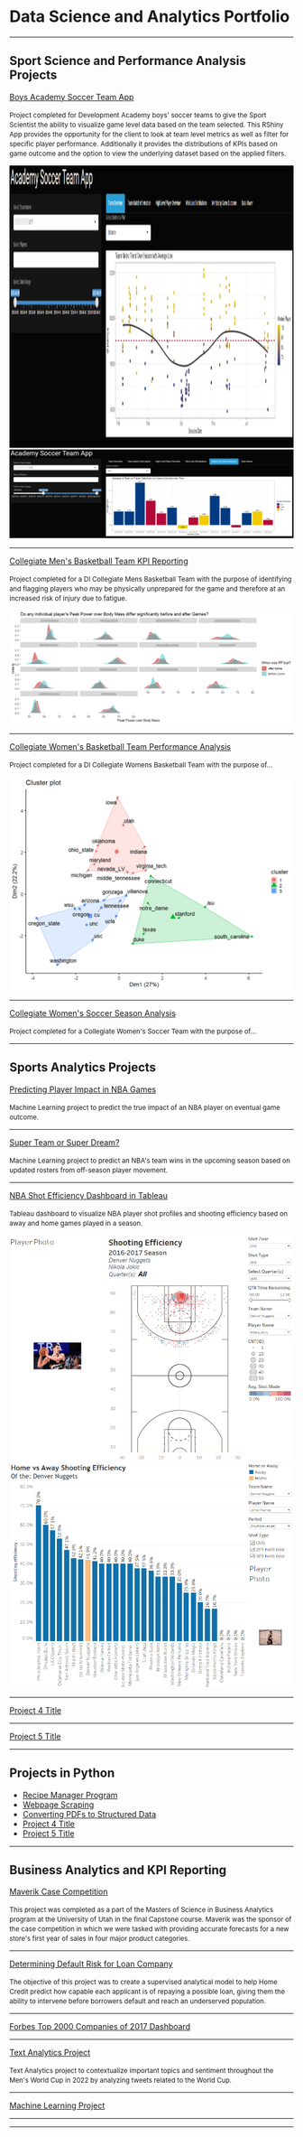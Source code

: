 # Data Science and Analytics Portfolio

---

## Sport Science and Performance Analysis Projects

[Boys Academy Soccer Team App](/soccer_app_page.md)

<small>Project completed for Development Academy boys' soccer teams to give the Sport Scientist the ability to visualize game level data based on the team selected. This RShiny App
provides the opportunity for the client to look at team level metrics as well as filter for specific player performance. Additionally it provides the distributions of KPIs based on game outcome and
the option to view the underlying dataset based on the applied filters.</small>

<center><img src="images/Soccer_App_1.png" height="500"/></center>
<center><img src="images/Soccer_App_7.png"/></center>

---
[Collegiate Men's Basketball Team KPI Reporting](/mens_bball_project.md)

<small>Project completed for a DI Collegiate Mens Basketball Team with the purpose of identifying and flagging players who may be physically unprepared for the game and therefore at an increased risk of injury due to fatigue.</small>

<center><img src="images/player_plots.png"/></center>

---
[Collegiate Women's Basketball Team Performance Analysis](https://github.com/jadegosar/WBB_Analysis)

<small>Project completed for a DI Collegiate Womens Basketball Team with the purpose of...</small>

<center><img src="images/cluster_final.png"/></center>

---
[Collegiate Women's Soccer Season Analysis](/pdf/sample_presentation.pdf)

<small>Project completed for a Collegiate Women's Soccer Team with the purpose of...</small>

---

## Sports Analytics Projects

[Predicting Player Impact in NBA Games](https://github.com/jadegosar/NBA_Player_Impact)

<small>Machine Learning project to predict the true impact of an NBA player on eventual game outcome.</small>

---
[Super Team or Super Dream?](https://github.com/jadegosar/Predicting_NBA_Team_Wins)

<small>Machine Learning project to predict an NBA's team wins in the upcoming season based on updated rosters from off-season player movement.</small>

---
[NBA Shot Efficiency Dashboard in Tableau](https://github.com/jadegosar/Tableau_Projects)

<small>Tableau dashboard to visualize NBA player shot profiles and shooting efficiency based on away and home games played in a season.</small>

<center><img src="images/Tableau_Dashboard_1.png"/></center>
<center><img src="images/Tableau_Dashboard_2.png"/></center>

---
[Project 4 Title](http://example.com/)

---
[Project 5 Title](http://example.com/)

---

## Projects in Python

- [Recipe Manager Program](http://example.com/)
- [Webpage Scraping](http://example.com/)
- [Converting PDFs to Structured Data](http://example.com/)
- [Project 4 Title](http://example.com/)
- [Project 5 Title](http://example.com/)

---

## Business Analytics and KPI Reporting

[Maverik Case Competition](https://github.com/jadegosar/Maverik-Case-Competition)

<small>This project was completed as a part of the Masters of Science in Business Analytics program at the University of Utah in the final Capstone course. Maverik was the sponsor of the case competition in which we were tasked with providing accurate forecasts for a new store's first year of sales in four major product categories.</small>

---
[Determining Default Risk for Loan Company](https://github.com/jadegosar/Home_Credit_Default_Risk)

<small>The objective of this project was to create a supervised analytical model to help Home Credit predict how capable each applicant is of repaying a possible loan, giving them the ability to intervene before borrowers default and reach an underserved population.</small>

---
[Forbes Top 2000 Companies of 2017 Dashboard](http://example.com/)

---
[Text Analytics Project](https://github.com/jadegosar/World_Cup_Tweets)

<small>Text Analytics project to contextualize important topics and sentiment throughout the Men's World Cup in 2022 by analyzing tweets related to the World Cup.</small>

---
[Machine Learning Project](http://example.com/)

---



---
<p style="font-size:11px">
<!-- Remove above link if you don't want to attibute -->
